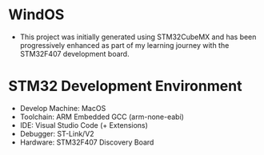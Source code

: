 # WindOS
* This project was initially generated using STM32CubeMX and has been progressively enhanced as part of my learning journey with the STM32F407 development board.

# STM32 Development Environment
* Develop Machine: MacOS
* Toolchain: ARM Embedded GCC (arm-none-eabi)
* IDE: Visual Studio Code (+ Extensions)
* Debugger: ST-Link/V2
* Hardware: STM32F407 Discovery Board